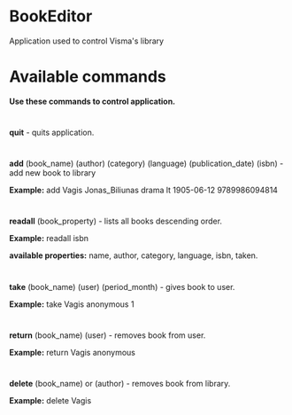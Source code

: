 # BookEditor
Application used to control Visma's library

# Available commands
**Use these commands to control application.**

#
**quit** - quits application.

#
**add** (book_name) (author) (category) (language) (publication_date) (isbn) - add new book to library

**Example:** add Vagis Jonas_Biliunas drama lt 1905-06-12 9789986094814

#
**readall** (book_property) - lists all books descending order.

**Example:** readall isbn

**available properties:** name, author, category, language, isbn, taken.

#
**take** (book_name) (user) (period_month) - gives book to user.

**Example:** take Vagis anonymous 1

#
**return** (book_name) (user) - removes book from user.

**Example:** return Vagis anonymous

#
**delete** (book_name) or (author) - removes book from library.

**Example:** delete Vagis
